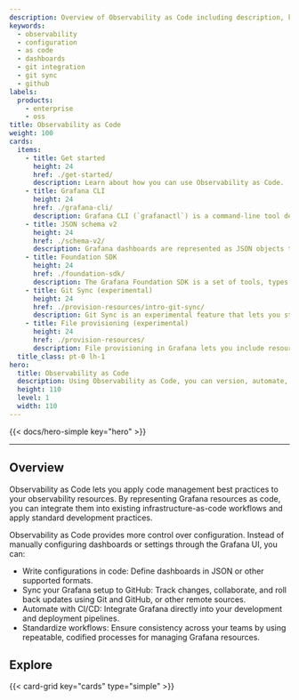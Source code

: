 ```yaml
---
description: Overview of Observability as Code including description, key features, and explanation of benefits.
keywords:
  - observability
  - configuration
  - as code
  - dashboards
  - git integration
  - git sync
  - github
labels:
  products:
    - enterprise
    - oss
title: Observability as Code
weight: 100
cards:
  items:
    - title: Get started
      height: 24
      href: ./get-started/
      description: Learn about how you can use Observability as Code.
    - title: Grafana CLI
      height: 24
      href: ./grafana-cli/
      description: Grafana CLI (`grafanactl`) is a command-line tool designed to simplify interaction with Grafana instances. You can authenticate, manage multiple environments, and perform administrative tasks through Grafana’s REST API, all from the terminal.
    - title: JSON schema v2
      height: 24
      href: ./schema-v2/
      description: Grafana dashboards are represented as JSON objects that store metadata, panels, variables, and settings. Observability as Code works with all versions of the JSON model, and it's fully compatible with version 2.
    - title: Foundation SDK
      height: 24
      href: ./foundation-sdk/
      description: The Grafana Foundation SDK is a set of tools, types, and libraries that let you define Grafana dashboards and resources using strongly typed code.
    - title: Git Sync (experimental)
      height: 24
      href: ./provision-resources/intro-git-sync/
      description: Git Sync is an experimental feature that lets you store your dashboard files in a GitHub repository and synchronize those changes with your Grafana instance.
    - title: File provisioning (experimental)
      height: 24
      href: ./provision-resources/
      description: File provisioning in Grafana lets you include resources, including folders and dashboard JSON files, that are stored in a local file system.
  title_class: pt-0 lh-1
hero:
  title: Observability as Code
  description: Using Observability as Code, you can version, automate, and scale Grafana configurations, including dashboards and observability workflows.
  height: 110
  level: 1
  width: 110
---
```


{{< docs/hero-simple key="hero" >}}

---

## Overview

Observability as Code lets you apply code management best practices to your observability resources.
By representing Grafana resources as code, you can integrate them into existing infrastructure-as-code workflows and apply standard development practices.

Observability as Code provides more control over configuration. Instead of manually configuring dashboards or settings through the Grafana UI, you can:

- Write configurations in code: Define dashboards in JSON or other supported formats.
- Sync your Grafana setup to GitHub: Track changes, collaborate, and roll back updates using Git and GitHub, or other remote sources.
- Automate with CI/CD: Integrate Grafana directly into your development and deployment pipelines.
- Standardize workflows: Ensure consistency across your teams by using repeatable, codified processes for managing Grafana resources.

## Explore

{{< card-grid key="cards" type="simple" >}}

<!-- Hiding this part of the doc because the rest of the docs aren't released yet

## Key features

At this time, Observability as Code lets you configure dashboards in static files rather than using the UI.
The number of resources covered by this approach will expand over time.

### App Platform: A unified foundation

The [App Platform](https://github.com/grafana/grafana-app-sdk) is the backbone of Observability as Code. It provides consistent APIs for managing Grafana resources like dashboards, data sources, and service-level objectives (SLOs). With the App Platform, you gain:

- A stable and predictable API for integrating Grafana into your systems.
- Support for cloud-native workflows, making it easier to build and scale observability solutions.
- The ability to manage Grafana resources programmatically.
- Backwards compatibility with earlier versions of Grafana APIs, so older applications still work.

### Git integration

Version control is at the heart of Observability as Code. By integrating Grafana with Git, you can:

- Store your dashboards in a Git repository.
- Automatically deploy changes through CI/CD pipelines.
- Track who made changes, when they were made, and why.

### Enhanced dashboard management

Dashboards are central to Grafana’s value, and Observability as Code introduces improvements to make them easier to work with:

- **Ready for Schema v2:** An experimental dashboard schema that simplifies dashboards definition, separating properties for better clarity and making configurations more intuitive.
- **New layout options:** Flexible layouts, including a new responsive grid layout that allow for more dynamic and responsive panel layouts.
- **Improved metadata management:** Add descriptions, tags, and other metadata to better organize and understand your dashboards.

### Tooling and integrations

Observability as Code comes with tools to make your workflows seamless:

- Examples and best practices for integrating Grafana with tools like Terraform, Kubernetes, and GitHub Actions.
- The Foundation SDK provides a set of libraries for getting started quickly configuring and manipulating Grafana resources.
- A command line tool for configuring your dashboards programmatically.
- Documentation, videos, and SDKs to help you get started quickly.
-->